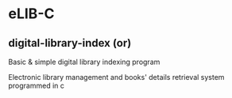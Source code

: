 # eLIB-C
## digital-library-index (or) 

Basic &amp; simple digital library indexing program


Electronic library management and books' details retrieval system programmed in c
